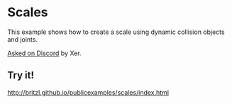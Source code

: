 # Scales

This example shows how to create a scale using dynamic collision objects and joints.

[Asked on Discord](https://discord.com/channels/250018174974689280/954383800840892426/1060029004322717696) by Xer. 

## Try it!
http://britzl.github.io/publicexamples/scales/index.html